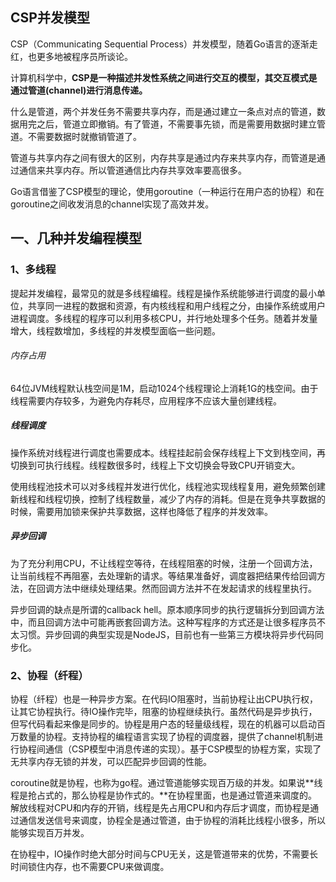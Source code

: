 ## CSP并发模型
CSP（Communicating Sequential Process）并发模型，随着Go语言的逐渐走红，也更多地被程序员所谈论。

计算机科学中，**CSP是一种描述并发性系统之间进行交互的模型，其交互模式是通过管道(channel)进行消息传递。**

什么是管道，两个并发任务不需要共享内存，而是通过建立一条点对点的管道，数据用完之后，管道立即撤销。有了管道，不需要事先锁，而是需要用数据时建立管道。不需要数据时就撤销管道了。

管道与共享内存之间有很大的区别，内存共享是通过内存来共享内存，而管道是通过通信来共享内存。所以管道通信比内存共享效率要高很多。

Go语言借鉴了CSP模型的理论，使用goroutine（一种运行在用户态的协程）和在goroutine之间收发消息的channel实现了高效并发。

## 一、几种并发编程模型
### 1、多线程
提起并发编程，最常见的就是多线程编程。线程是操作系统能够进行调度的最小单位，共享同一进程的数据和资源，有内核线程和用户线程之分，由操作系统或用户进程调度。多线程的程序可以利用多核CPU，并行地处理多个任务。随着并发量增大，线程数增加，多线程的并发模型面临一些问题。

###### 内存占用
64位JVM线程默认栈空间是1M，启动1024个线程理论上消耗1G的栈空间。由于线程需要内存较多，为避免内存耗尽，应用程序不应该大量创建线程。

##### 线程调度
操作系统对线程进行调度也需要成本。线程挂起前会保存线程上下文到栈空间，再切换到可执行线程。线程数很多时，线程上下文切换会导致CPU开销变大。

使用线程池技术可以对多线程并发进行优化，线程池实现线程复用，避免频繁创建新线程和线程切换，控制了线程数量，减少了内存的消耗。但是在竞争共享数据的时候，需要用加锁来保护共享数据，这样也降低了程序的并发效率。

##### 异步回调
为了充分利用CPU，不让线程空等待，在线程阻塞的时候，注册一个回调方法，让当前线程不再阻塞，去处理新的请求。等结果准备好，调度器把结果传给回调方法，在回调方法中继续处理结果。然而回调方法并不在发起请求的线程里执行。

异步回调的缺点是所谓的callback hell。原本顺序同步的执行逻辑拆分到回调方法中，而且回调方法中可能再嵌套回调方法。这种写程序的方式还是让很多程序员不太习惯。异步回调的典型实现是NodeJS，目前也有一些第三方模块将异步代码同步化。

### 2、协程（纤程）
协程（纤程）也是一种异步方案。在代码IO阻塞时，当前协程让出CPU执行权，让其它协程执行。待IO操作完毕，阻塞的协程继续执行。虽然代码是异步执行，但写代码看起来像是同步的。协程是用户态的轻量级线程，现在的机器可以启动百万数量的协程。支持协程的编程语言实现了协程的调度器，提供了channel机制进行协程间通信（CSP模型中消息传递的实现）。基于CSP模型的协程方案，实现了无共享内存无锁的并发，可以匹配异步回调的性能。

coroutine就是协程，也称为go程。通过管道能够实现百万级的并发。如果说**线程是抢占式的，那么协程是协作式的。**在协程里面，也是通过管道来调度的。解放线程对CPU和内存的开销，线程是先占用CPU和内存后才调度，而协程是通过通信发送信号来调度，协程全是通过管道，由于协程的消耗比线程小很多，所以能够实现百万并发。

在协程中，IO操作时绝大部分时间与CPU无关，这是管道带来的优势，不需要长时间锁住内存，也不需要CPU来做调度。
 